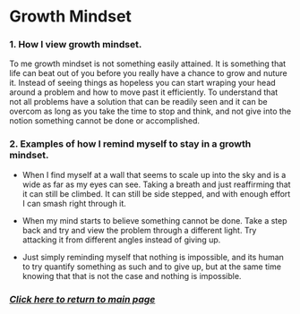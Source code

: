 # Growth Mindset

### **1. How I view growth mindset.**

To me growth mindset is not something easily attained. It is something that life can beat out of you before you really have a chance to grow and nuture it. Instead of seeing things as hopeless you can start wraping your head around a problem and how to move past it efficiently. To understand that not all problems have a solution that can be readily seen and it can be overcom as long as you take the time to stop and think, and not give into the notion something cannot be done or accomplished.

### **2. Examples of how I remind myself to stay in a growth mindset.**

- When I find myself at a wall that seems to scale up into the sky and is a wide as far as my eyes can see. Taking a breath and just reaffirming that it can still be climbed. It can still be side stepped, and with enough effort I can smash right through it.

- When my mind starts to believe something cannot be done. Take a step back and try and view the problem through a different light. Try attacking it from different angles instead of giving up.

- Just simply reminding myself that nothing is impossible, and its human to try quantify something as such and to give up, but at the same time knowing that that is not the case and nothing is impossible.

### [*Click here to return to main page*](../README.md)
